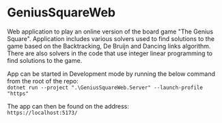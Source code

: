# GeniusSquareWeb
Web application to play an online version of the board game "The Genius Square".
Application  includes various solvers used to find solutions to the game based on the Backtracking, De Bruijn and Dancing links algorithm.
There are also solvers in the code that use integer linear programming to find solutions to the game.

App can be started in Development mode by running the below command from the root of the repo:  
`dotnet run --project ".\GeniusSquareWeb.Server" --launch-profile "https"`

The app can then be found on the address:  
`https://localhost:5173/`
